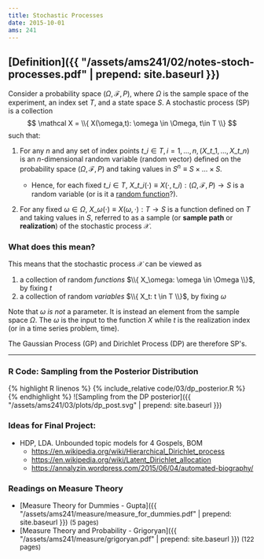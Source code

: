 ```yaml
---
title: Stochastic Processes
date: 2015-10-01
ams: 241
---
```


## [Definition]({{ "/assets/ams241/02/notes-stoch-processes.pdf" | prepend: site.baseurl }})
Consider a probability space $(\Omega, \mathcal F, P)$, where $\Omega$ is the sample
space of the experiment, an index set $T$, and a state space $S$. A stochastic
process (SP) is a collection
$$
  \mathcal X = \\{ X(\omega,t): \omega \in \Omega, t\in T \\}
$$
such that:

1.  For any $n$ and any set of index points $t\_i \in T, i = 1,...,n,
    (X\_{t\_1} , ..., X\_{t\_n})$ is an $n$-dimensional random variable (random
    vector) defined on the probability space $(\Omega, \mathcal F, P)$ and
    taking values in $S^n \equiv S \times ... \times S$. 
    - Hence, for each fixed $t\_i \in T$, $X\_{t\_i}(\cdot) \equiv X(\cdot,
      t\_i) : (\Omega, \mathcal F, P) \rightarrow S$ is a random variable (or is
      it a [random function](http://stat.math.uregina.ca/~kozdron/Teaching/Regina/862Winter06/Handouts/revised_lecture1.pdf)?).

2.  For any fixed $\omega \in \Omega$, $X\_\omega(\cdot) \equiv X(\omega, \cdot):
    T \rightarrow S$ is a function defined on $T$ and taking values in $S$,
    referred to as a sample (or **sample path** or **realization**) of the stochastic
    process $\mathcal X$.

### What does this mean?
This means that the stochastic process $\mathcal X$ can be viewed as

1. a collection of random *functions* $\\{ X_\omega: \omega \in \Omega \\}$, by fixing $t$
2. a collection of random *variables* $\\{ X_t: t \in T \\}$, by fixing $\omega$

Note that $\omega$ *is not* a parameter. It is instead an element from the sample space
$\Omega$. The $\omega$ is the input to the function $X$ while $t$ is the realization
index (or in a time series problem, time).

The Gaussian Process (GP) and Dirichlet Process (DP) are therefore SP's.

***

### R Code: Sampling from the Posterior Distribution
{% highlight R linenos %}
  {% include_relative code/03/dp_posterior.R %}
{% endhighlight %}
![Sampling from the DP posterior]({{ "/assets/ams241/03/plots/dp_post.svg" | prepend: site.baseurl }})

### Ideas for Final Project:
- HDP, LDA. Unbounded topic models for 4 Gospels, BOM
  - https://en.wikipedia.org/wiki/Hierarchical_Dirichlet_process
  - https://en.wikipedia.org/wiki/Latent_Dirichlet_allocation
  - https://annalyzin.wordpress.com/2015/06/04/automated-biography/

### Readings on Measure Theory
- [Measure Theory for Dummies - Gupta]({{ "/assets/ams241/measure/measure_for_dummies.pdf" | prepend: site.baseurl }})  <font size='2'>(5 pages)</font>
- [Measure Theory and Probability - Grigoryan]({{ "/assets/ams241/measure/grigoryan.pdf" | prepend: site.baseurl }})  <font size='2'>(122 pages)</font>
